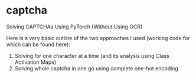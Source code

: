 # captcha 
Solving CAPTCHAs Using PyTorch (Without Using OCR)

Here is a very basic outline of the two approaches I used (working code for which can be found here):

1) Solving for one character at a time (and its analysis using Class Activation Maps)
2) Solving whole captcha in one go using complete one-hot encoding
